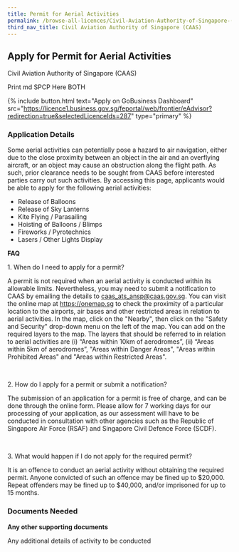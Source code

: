 ```yaml
---
title: Permit for Aerial Activities
permalink: /browse-all-licences/Civil-Aviation-Authority-of-Singapore-(CAAS)/Permit-for-Aerial-Activities
third_nav_title: Civil Aviation Authority of Singapore (CAAS)
---
```


## Apply for Permit for Aerial Activities

Civil Aviation Authority of Singapore (CAAS)

Print md SPCP Here BOTH

{% include button.html text="Apply on GoBusiness Dashboard" src="https://licence1.business.gov.sg/feportal/web/frontier/eAdvisor?redirection=true&selectedLicenceIds=287" type="primary" %}

### Application Details

<p>Some aerial activities can potentially pose a hazard to air navigation, either due to the close proximity between an object in the air and an overflying aircraft, or an object may cause an obstruction along the flight path. As such, prior clearance needs to be sought from CAAS before interested parties carry out such activities. By accessing this page, applicants would be able to apply for the following aerial activities:</p>
<ul>
<li>Release of Balloons</li>
<li>Release of Sky Lanterns</li>
<li>Kite Flying / Parasailing</li>
<li>Hoisting of Balloons / Blimps</li>
<li>Fireworks / Pyrotechnics</li>
<li>Lasers / Other Lights Display</li>
</ul>
<p><strong>FAQ</strong></p>
<p>1. When do I need to apply for a permit?</p>
<p>A permit is not required when an aerial activity is conducted within its allowable limits. Nevertheless, you may need to submit a notification to CAAS by emailing the details to&nbsp;<a href="mailto:caas_ats_ansp@caas.gov.sg">caas_ats_ansp@caas.gov.sg</a>. You can visit the online map at&nbsp;<a href="https://onemap.sg/" target="_blank" rel="noopener">https://onemap.sg</a>&nbsp;to check the proximity of a particular location to the airports, air bases and other restricted areas in relation to aerial activities. In the map, click on the "Nearby", then click on the "Safety and Security" drop-down menu on the left of the map. You can add on the required layers to the map. The layers that should be referred to in relation to aerial activities are (i) &ldquo;Areas within 10km of aerodromes&rdquo;, (ii) &ldquo;Areas within 5km of aerodromes&rdquo;, "Areas within Danger Areas", "Areas within Prohibited Areas" and "Areas within Restricted Areas".</p>
<p>&nbsp;</p>
<p>2. How do I apply for a permit or submit a notification?</p>
<p>The submission of an application for a permit is free of charge, and can be done through the online form. Please allow for 7 working days for our processing of your application, as our assessment will have to be conducted in consultation with other agencies such as the Republic of Singapore Air Force (RSAF) and Singapore Civil Defence Force (SCDF).</p>
<p>&nbsp;</p>
<p>3. What would happen if I do not apply for the required permit?</p>
<p>It is an offence to conduct an aerial activity without obtaining the required permit. Anyone convicted of such an offence may be fined up to $20,000. Repeat offenders may be fined up to $40,000, and/or imprisoned for up to 15 months.</p>

### Documents Needed

<p><strong>Any other supporting documents</strong></p>
<p>Any additional details of activity to be conducted</p>

